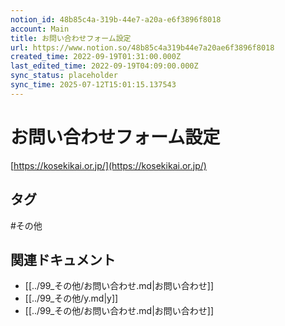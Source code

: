 ```yaml
---
notion_id: 48b85c4a-319b-44e7-a20a-e6f3896f8018
account: Main
title: お問い合わせフォーム設定
url: https://www.notion.so/48b85c4a319b44e7a20ae6f3896f8018
created_time: 2022-09-19T01:31:00.000Z
last_edited_time: 2022-09-19T04:09:00.000Z
sync_status: placeholder
sync_time: 2025-07-12T15:01:15.137543
---
```

# お問い合わせフォーム設定

[https://kosekikai.or.jp/](https://kosekikai.or.jp/)

## タグ

#その他 

## 関連ドキュメント

- [[../99_その他/お問い合わせ.md|お問い合わせ]]
- [[../99_その他/y.md|y]]
- [[../99_その他/お問い合わせ.md|お問い合わせ]]

